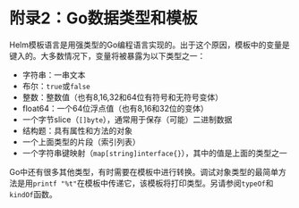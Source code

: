 # 附录2：Go数据类型和模板

Helm模板语言是用强类型的Go编程语言实现的。出于这个原因，模板中的变量是键入的。大多数情况下，变量将被暴露为以下类型之一：

- 字符串：一串文本
- 布尔：`true`或`false`
- 整数：整数值（也有8,16,32和64位有符号和无符号变体）
- float64：一个64位浮点值（也有8,16和32位的变体）
- 一个字节slice（`[]byte`），通常用于保存（可能）二进制数据
- 结构题：具有属性和方法的对象
- 一个上面类型的片段（索引列表）
- 一个字符串键映射（`map[string]interface{}`），其中的值是上面的类型之一

Go中还有很多其他类型，有时需要在模板中进行转换。调试对象类型的最简单方法是用`printf "%t"`在模板中传递它，该模板将打印类型。另请参阅`typeOf`和`kindOf`函数。
